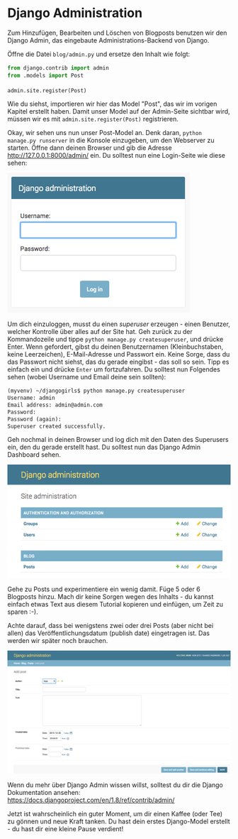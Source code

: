 # Django Administration

Zum Hinzufügen, Bearbeiten und Löschen von Blogposts benutzen wir den Django Admin, das eingebaute Administrations-Backend von Django.

Öffne die Datei `blog/admin.py` und ersetze den Inhalt wie folgt:

```python
from django.contrib import admin
from .models import Post

admin.site.register(Post)
```

Wie du siehst, importieren wir hier das Model "Post", das wir im vorigen Kapitel erstellt haben. Damit unser Model auf der Admin-Seite sichtbar wird, müssen wir es mit `admin.site.register(Post)` registrieren.

Okay, wir sehen uns nun unser Post-Model an. Denk daran, `python manage.py runserver` in die Konsole einzugeben, um den Webserver zu starten. Öffne dann deinen Browser und gib die Adresse http://127.0.0.1:8000/admin/ ein. Du solltest nun eine Login-Seite wie diese sehen:

![Login Seite](images/login_page2.png)

Um dich einzuloggen, musst du einen *superuser* erzeugen - einen Benutzer, welcher Kontrolle über alles auf der Site hat. Geh zurück zu der Kommandozeile und tippe `python manage.py createsuperuser`, und drücke Enter. Wenn gefordert, gibst du deinen Benutzernamen (Kleinbuchstaben, keine Leerzeichen), E-Mail-Adresse und Passwort ein. Keine Sorge, dass du das Passwort nicht siehst, das du gerade eingibst - das soll so sein. Tipp es einfach ein und drücke `Enter` um fortzufahren. Du solltest nun Folgendes sehen (wobei Username und Email deine sein sollten):

```
(myvenv) ~/djangogirls$ python manage.py createsuperuser
Username: admin
Email address: admin@admin.com
Password:
Password (again):
Superuser created successfully.
```

Geh nochmal in deinen Browser und log dich mit den Daten des Superusers ein, den du gerade erstellt hast. Du solltest nun das Django Admin Dashboard sehen.

![Django Administration](images/django_admin3.png)

Gehe zu Posts und experimentiere ein wenig damit. Füge 5 oder 6 Blogposts hinzu. Mach dir keine Sorgen wegen des Inhalts - du kannst einfach etwas Text aus diesem Tutorial kopieren und einfügen, um Zeit zu sparen :-).

Achte darauf, dass bei wenigstens zwei oder drei Posts (aber nicht bei allen) das Veröffentlichungsdatum (publish date) eingetragen ist. Das werden wir später noch brauchen.

![Django Administration](images/edit_post3.png)

Wenn du mehr über Django Admin wissen willst, solltest du dir die Django Dokumentation ansehen: https://docs.djangoproject.com/en/1.8/ref/contrib/admin/

Jetzt ist wahrscheinlich ein guter Moment, um dir einen Kaffee (oder Tee) zu gönnen und neue Kraft tanken. Du hast dein erstes Django-Model erstellt - du hast dir eine kleine Pause verdient!
